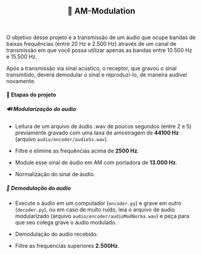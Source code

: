 <div align="center">
  <h2> 🌊️ AM-Modulation</h2>
</div>
<br/>

O objetivo desse projeto é a transmissão de um áudio que ocupe bandas de baixas frequências (entre 20 Hz e 2.500 Hz) através de um canal de transmissão em que você possa utilizar apenas as bandas entre 10.500 Hz e 15.500 Hz. 

Após a transmissão via sinal acústico, o receptor, que gravou o sinal transmitido, deverá demodular o sinal e reproduzi-lo, de maneira audível novamente.

<h4> 📝️ Etapas do projeto </h4>

<h5> 🔊️ Modularização do audio </h5>

- Leitura de um arquivo de áudio .wav de poucos segundos (entre 2 e 5) previamente gravado com uma
taxa de amostragem de **44100 Hz** (arquivo `audio/encoder/audio5s.wav`).

- Filtre e elimine as frequências acima de **2500 Hz**.

- Module esse sinal de áudio em AM com portadora de **13.000 Hz**. 

- Normalização do sinal de áudio.

<h5> 🎤️ Demodulação do audio </h5>

- Execute o áudio em um computador (`encoder.py`) e grave em outro (`decoder.py`), ou em caso de muito ruído, leia o arquivo de audio modularizado (arquivo `audio/encoder/audioModNorma.wav`) e peça para que seu colega grave o áudio modulado.

- Demodulação do audio recebido.

- Filtre as frequencias superiores **2.500Hz**.
